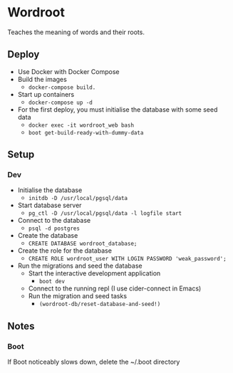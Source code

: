 # Wordroot
Teaches the meaning of words and their roots.

## Deploy
- Use Docker with Docker Compose
- Build the images
    - `docker-compose build.`
- Start up containers
    - `docker-compose up -d`
- For the first deploy, you must initialise the database with some seed data
    - `docker exec -it wordroot_web bash`
    - `boot get-build-ready-with-dummy-data`

## Setup
### Dev
- Initialise the database
    * `initdb -D /usr/local/pgsql/data`
- Start database server
    * `pg_ctl -D /usr/local/pgsql/data -l logfile start`
- Connect to the database
    * `psql -d postgres`
- Create the database
    * `CREATE DATABASE wordroot_database;`
- Create the role for the database
    * `CREATE ROLE wordroot_user WITH LOGIN PASSWORD 'weak_password';`
- Run the migrations and seed the database
    * Start the interactive development application
        - `boot dev`
    * Connect to the running repl (I use cider-connect in Emacs)
    * Run the migration and seed tasks
        - `(wordroot-db/reset-database-and-seed!)`

## Notes
### Boot
If Boot noticeably slows down, delete the ~/.boot directory

